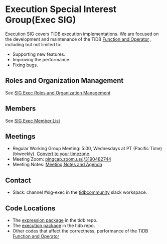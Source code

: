 # Execution Special Interest Group(Exec SIG)

Execution SIG covers TiDB execution implementations. We are focused on
the development and maintenance of the TiDB [Function and
Operator](https://pingcap.com/docs/dev/reference/sql/functions-and-operators/reference/)
, including but not limited to:

* Supporting new features.
* Improving the performance.
* Fixing bugs.

## Roles and Organization Management

See [SIG Exec Roles and Organization Management](./roles-and-organization-management.md)

## Members

See [SIG Exec Member List](membership.md)

## Meetings

* Regular Working Group Meeting: 5:00, Wednesdays at PT (Pacific Time) (biweekly). [Convert to your timezone](http://www.thetimezoneconverter.com/?t=5:00&tz=PT%20%28Pacific%20Time%29).
* Meeting Zoom: [pingcap.zoom.us/j/3190482744](https://pingcap.zoom.us/j/3190482744)
* Meeting Notes: [Meeting Notes and Agenda](https://docs.google.com/document/d/1bHZs-qj91jH0crUFgROQ0P076rosDQNm2CsUTvDr0zo/edit)

## Contact

* Slack: channel #sig-exec in the [tidbcommunity](https://pingcap.com/tidbslack) slack workspace.

## Code Locations

* The [expression package](https://github.com/pingcap/tidb/tree/master/expression) in the tidb repo.
* The [execution package](https://github.com/pingcap/tidb/tree/master/executor) in the tidb repo.
* Other codes that affect the correctness, performance of the TiDB [Function and Operator](https://pingcap.com/docs/dev/reference/sql/functions-and-operators/reference/)

